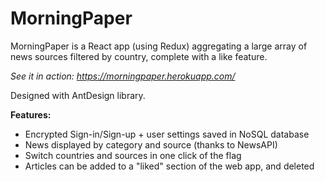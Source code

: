 # MorningPaper
MorningPaper is a React app (using Redux) aggregating a large array of news sources filtered by country, complete with a like feature.

_See it in action: https://morningpaper.herokuapp.com/_

Designed with AntDesign library.

**Features:**

- Encrypted Sign-in/Sign-up + user settings saved in NoSQL database
- News displayed by category and source (thanks to NewsAPI)
- Switch countries and sources in one click of the flag
- Articles can be added to a "liked" section of the web app, and deleted


